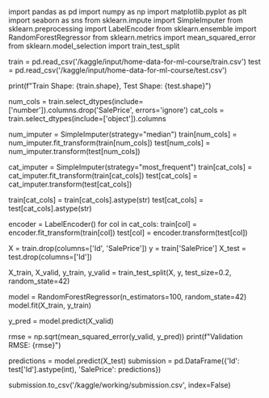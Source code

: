 import pandas as pd
import numpy as np
import matplotlib.pyplot as plt
import seaborn as sns
from sklearn.impute import SimpleImputer
from sklearn.preprocessing import LabelEncoder
from sklearn.ensemble import RandomForestRegressor
from sklearn.metrics import mean_squared_error
from sklearn.model_selection import train_test_split

train = pd.read_csv('/kaggle/input/home-data-for-ml-course/train.csv')
test = pd.read_csv('/kaggle/input/home-data-for-ml-course/test.csv')

print(f"Train Shape: {train.shape}, Test Shape: {test.shape}")


num_cols = train.select_dtypes(include=['number']).columns.drop('SalePrice', errors='ignore')
cat_cols = train.select_dtypes(include=['object']).columns


num_imputer = SimpleImputer(strategy="median")
train[num_cols] = num_imputer.fit_transform(train[num_cols])
test[num_cols] = num_imputer.transform(test[num_cols])


cat_imputer = SimpleImputer(strategy="most_frequent")
train[cat_cols] = cat_imputer.fit_transform(train[cat_cols])
test[cat_cols] = cat_imputer.transform(test[cat_cols])


train[cat_cols] = train[cat_cols].astype(str)
test[cat_cols] = test[cat_cols].astype(str)

encoder = LabelEncoder()
for col in cat_cols:
    train[col] = encoder.fit_transform(train[col])
    test[col] = encoder.transform(test[col])


X = train.drop(columns=['Id', 'SalePrice'])
y = train['SalePrice']
X_test = test.drop(columns=['Id'])


X_train, X_valid, y_train, y_valid = train_test_split(X, y, test_size=0.2, random_state=42)

model = RandomForestRegressor(n_estimators=100, random_state=42)
model.fit(X_train, y_train)

y_pred = model.predict(X_valid)

rmse = np.sqrt(mean_squared_error(y_valid, y_pred))
print(f"Validation RMSE: {rmse}")

predictions = model.predict(X_test)
submission = pd.DataFrame({'Id': test['Id'].astype(int), 'SalePrice': predictions})

submission.to_csv('/kaggle/working/submission.csv', index=False)

